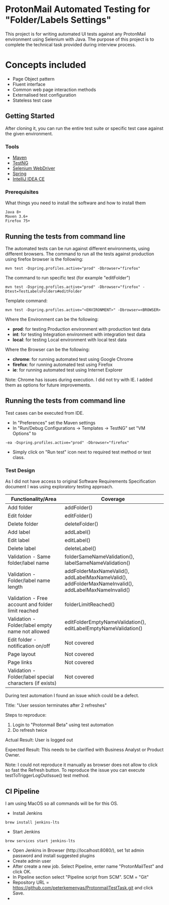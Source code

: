 # ProtonMail Automated Testing for "Folder/Labels Settings"

This project is for writing automated UI tests against any ProtonMail environment using Selenium with Java. 
The purpose of this project is to complete the technical task provided during interview process.  
# Concepts included
* Page Object pattern
* Fluent interface
* Common web page interaction methods
* Externalised test configuration
* Stateless test case

## Getting Started

After cloning it, you can run the entire test suite or specific test case against the given environment.

### Tools
* [Maven](https://maven.apache.org/)
* [TestNG](https://testng.org/doc/)
* [Selenium WebDriver](https://www.selenium.dev/)
* [Spring](https://spring.io/)
* [IntelliJ IDEA CE](https://www.jetbrains.com/idea/)
### Prerequisites
What things you need to install the software and how to install them
```
Java 8+
Maven 3.6+
Firefox 75+
```
## Running the tests from command line
The automated tests can be run against different environments, using different browsers. 
The command to run all the tests against production using firefox browser is the following:
```
mvn test -Dspring.profiles.active="prod" -Dbrowser="firefox"
```
The command to run specific test (for example "editFolder")
```
mvn test -Dspring.profiles.active="prod" -Dbrowser="firefox" -Dtest=TestLabelsFolders#editFolder
```
Template command:
```
mvn test -Dspring.profiles.active="<ENVIRONMENT>" -Dbrowser=<BROWSER>
```
Where the Environment can be the following:
- **prod**: for testing Production environment with production test data
- **int**: for testing Integration environment with integration test data
- **local**: for testing Local environment with local test data

Where the Browser can be the following:
- **chrome**: for running automated test using Google Chrome
- **firefox**: for running automated test using Firefox
- **ie**: for running automated test using Internet Explorer

Note: Chrome has issues during execution. I did not try with IE. 
I added them as options for future improvements.   
## Running the tests from command line
Test cases can be executed from IDE.
* In "Preferences" set the Maven settings
* In "Run/Debug Configurations -> Templates -> TestNG" set  "VM Options"  to 
```
-ea -Dspring.profiles.active="prod" -Dbrowser="firefox"
```
* Simply click on "Run test" icon next to required test method or test class. 
### Test Design
As I did not have access to original Software Requirements Specification document I was using exploratory testing approach. 

Functionality/Area | Coverage
------------ | -------------
Add folder | addFolder()
Edit folder | editFolder()
Delete folder | deleteFolder()
Add label | addLabel()
Edit label | editLabel()
Delete label | deleteLabel()
Validation - Same folder/label name | folderSameNameValidation(), labelSameNameValidation() 
Validation - Folder/label name length | addFolderMaxNameValid(), addLabelMaxNameValid(), addFolderMaxNameInvalid(), addLabelMaxNameInvalid()
Validation - Free account and folder limit reached | folderLimitReached()
Validation - Folder/label empty name not allowed | editFolderEmptyNameValidation(), editLabelEmptyNameValidation()
Edit folder - notification on/off | Not covered
Page layout | Not covered
Page links | Not covered
Validation - Folder/label special characters (if exists) | Not covered 

During test automation I found an issue which could be a defect. 

Title: "User session terminates after 2 refreshes"

Steps to reproduce: 
1. Login to "Protonmail Beta" using test automation 
2. Do refresh twice 

Actual Result: User is logged out

Expected Result: This needs to be clarified with Business Analyst or Product Owner. 

Note: I could not reproduce it manually as browser does not allow to click so fast the Refresh button. To reproduce the issue you can execute testToTriggerLogOutIssue() test method.

## CI Pipeline
I am using MacOS so all commands will be for this OS.
* Install Jenkins
```
brew install jenkins-lts
```
* Start Jenkins
```
brew services start jenkins-lts
```
* Open Jenkins in Browser (http://localhost:8080/), set 1st admin password and install suggested plugins
* Create admin user 
* After create a new job. Select Pipeline, enter name "ProtonMailTest" and click OK.
* In Pipeline section select "Pipeline script from SCM". SCM = "Git" 
* Repository URL = https://github.com/peterkemenyas/ProtonmailTestTask.git and click Save.
* 
 
